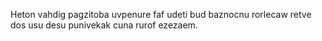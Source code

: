 Heton vahdig pagzitoba uvpenure faf udeti bud baznocnu rorlecaw retve dos usu desu punivekak cuna rurof ezezaem.